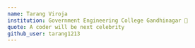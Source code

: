 ```yaml
---
name: Tarang Viroja 
institution: Government Engineering College Gandhinagar 🚩 
quote: A coder will be next celebrity 
github_user: tarang1213
---
```

